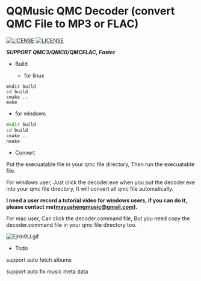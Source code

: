# QQMusic QMC Decoder (convert QMC File to MP3 or FLAC)

[![LICENSE](https://img.shields.io/badge/license-Anti%20996-blue.svg?style=flat-square)](https://github.com/996icu/996.ICU/blob/master/LICENSE)
[![LICENSE](https://img.shields.io/badge/license-MIT-red.svg?style=flat-square)](https://github.com/Presburger/qmc-decoder/blob/master/LICENSE)


***SUPPORT QMC3/QMC0/QMCFLAC, Faster***

* Build

  * for linux

```shell
mkdir build
cd build
cmake ..
make 
```

  * for windows

```bat
mkdir build
cd build
cmake ..
nmake
```

* Convert

Put the execuatable file in your qmc file directory, Then run the execuatable file.

For windows user, Just click the decoder.exe when you put the decoder.exe into your qmc file directory, It will convert all qmc file automatically.

**I need a user record a tutorial video for windows users, if you can do it, please contact me(mayushengmusic@gmail.com).**

For mac user, Can click the decoder.command file, But you need copy the decoder.command file in your qmc file directory too.

![EjHn9U.gif](https://s2.ax1x.com/2019/05/19/EjHn9U.gif)


* Todo

support auto fetch albums

support auto fix music meta data
